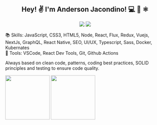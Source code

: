 <h2 align="center">Hey! ✌️ I'm Anderson Jacondino! 💻 📖 ⚛️</h2>
<p align="center">
  <a href="https://www.linkedin.com/in/anderson-jacondino"><img src="https://img.shields.io/static/v1?label=LinkedIn&message=Anderson Jacondino&color=blue&logo=linkedin&style=flat-square&logoColor=white"></a>
  <a href="mailto:jacondinoanderson@gmail.com"><img src="https://img.shields.io/static/v1?label=Gmail&message=jacondinoanderson@gmail.com&color=red&logo=gmail&style=flat-square&logoColor=white"></a>
</p>
📚 Skills: JavaScript, CSS3, HTML5, Node, React, Flux, Redux, Vuejs, NextJs, GraphQL, React Native, SEO, UI/UX, Typescript, Sass, Docker, Kubernates <br/>
🔧 Tools: VSCode, React Dev Tools, Git, Github Actions <br/>

Always based on clean code, patterns, coding best practices, SOLID principles and testing to ensure code quality.


<div align="left">
<div>
<img height="140em" src="https://github-readme-stats.vercel.app/api?username=jacondino&hide=stars,contribs,issues&show_icons=true&theme=dracula&count_private=true"/>
<img height="140em" src="https://github-readme-stats.vercel.app/api/top-langs/?username=jacondino&layout=compact&langs_count=7&count_private=true&theme=dracula"/>
</div>
  </div>
